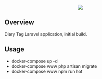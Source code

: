 <p align="center"><img src="https://laravel.com/assets/img/components/logo-laravel.svg"></p>

## Overview

Diary Tag Laravel application, initial build.

## Usage

- docker-compose up -d
- docker-compose www php artisan migrate
- docker-compose www npm run hot
